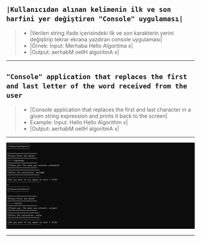 `|Kullanıcıdan alınan kelimenin ilk ve son harfini yer değiştiren "Console" uygulaması|`
---
>* |Verilen string ifade içerisindeki ilk ve son karakterin yerini değiştirip tekrar ekrana yazdıran console uygulaması|
>* |Örnek: Input: Merhaba Hello Algoritma x|
>* |Output: aerhabM oellH algoritmA x|
***
`"Console" application that replaces the first and last letter of the word received from the user`
---
>* |Console application that replaces the first and last character in a given string expression and prints it back to the screen|
>* Example: Input: Hello Hello Algorithm x|
>* |Output: aerhabM oellH algoritmA x|
***
![WritingReverse](WritingReverse.png)
***